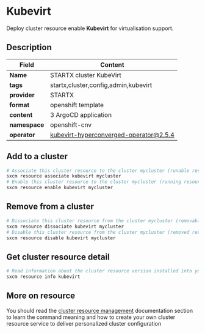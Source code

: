 # Kubevirt

Deploy cluster resource enable **Kubevirt** for virtualisation support.

## Description

| Field         | Content                                |
| ------------- | -------------------------------------- |
| **Name**      | STARTX cluster KubeVirt                |
| **tags**      | startx,cluster,config,admin,kubevirt   |
| **provider**  | STARTX                                 |
| **format**    | openshift template                     |
| **content**   | 3 ArgoCD application                   |
| **namespace** | openshift-cnv                          |
| **operator**  | kubevirt-hyperconverged-operator@2.5.4 |

## Add to a cluster

```bash
# Associate this cluster resource to the cluster mycluster (runable resource)
sxcm resource associate kubevirt mycluster
# Enable this cluster resource to the cluster mycluster (running resource)
sxcm resource enable kubevirt mycluster
```

## Remove from a cluster

```bash
# Dissociate this cluster resource from the cluster mycluster (removable resource)
sxcm resource dissociate kubevirt mycluster
# Disable this cluster resource from the cluster mycluster (removed resource)
sxcm resource disable kubevirt mycluster
```

## Get cluster resource detail

```bash
# Read information about the cluster resource version installed into your host (local)
sxcm resource info kubevirt
```

## More on resource

You should read the [cluster resource management](../../4-cluster-resources) documentation section to learn the command
meaning and how to create your own cluster resource service to deliver personalized cluster configuration